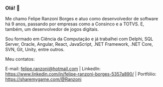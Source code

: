 ### Olá! 👋

Me chamo Felipe Ranzoni Borges e atuo como desenvolvedor de software há 9 anos, passando por empresas como a Consinco e a TOTVS. E, também, um desenvolvedor de jogos digitais.

Sou formado em Ciência da Computação e já trabalhei com Delphi, SQL Server, Oracle, Angular, React, JavaScript, .NET Framework, .NET Core, SVN, Git, Unity, entre outros.

Meu contatos:

  E-mail: felipe.ranzoni@hotmail.com | LinkedIn: https://www.linkedin.com/in/felipe-ranzoni-borges-5357a890/ | Portfólio: https://sharemygame.com/@Ranzoni
